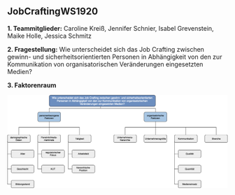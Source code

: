 
## JobCraftingWS1920



**1. Teammitglieder:** Caroline Kreiß, Jennifer Schnier, Isabel Grevenstein, Maike Holle, Jessica Schmitz

**2. Fragestellung:** Wie unterscheidet sich das Job Crafting zwischen gewinn- und sicherheitsorientierten Personen in Abhängigkeit von den zur Kommunikation von organisatorischen Veränderungen eingesetzten Medien?

**3. Faktorenraum**

![Faktorenraum](https://raw.githubusercontent.com/JessicaS2512/JobCraftingWS1920/master/images/Faktorenraum%20Job%20Crafting.png)
